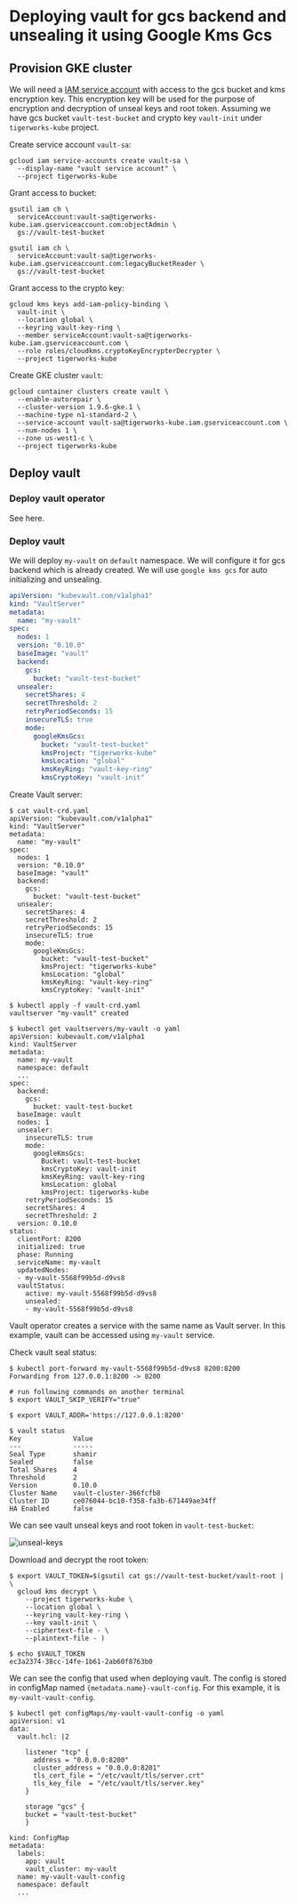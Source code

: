 # Deploying vault for gcs backend and unsealing it using Google Kms Gcs

## Provision GKE cluster
We will need a [IAM service account](https://cloud.google.com/iam/docs/service-accounts) with access to the gcs bucket and kms encryption key. This encryption key will be used for the purpose of encryption and decryption of unseal keys and root token. Assuming we have gcs bucket `vault-test-bucket` and crypto key `vault-init` under `tigerworks-kube` project.

Create service account `vault-sa`:
```console
gcloud iam service-accounts create vault-sa \
  --display-name "vault service account" \
  --project tigerworks-kube
```

Grant access to bucket:
```console
gsutil iam ch \
  serviceAccount:vault-sa@tigerworks-kube.iam.gserviceaccount.com:objectAdmin \
  gs://vault-test-bucket
```
```console
gsutil iam ch \
  serviceAccount:vault-sa@tigerworks-kube.iam.gserviceaccount.com:legacyBucketReader \
  gs://vault-test-bucket
```
Grant access to the crypto key:
```console
gcloud kms keys add-iam-policy-binding \
  vault-init \
  --location global \
  --keyring vault-key-ring \
  --member serviceAccount:vault-sa@tigerworks-kube.iam.gserviceaccount.com \
  --role roles/cloudkms.cryptoKeyEncrypterDecrypter \
  --project tigerworks-kube
```
Create GKE cluster `vault`:
```console
gcloud container clusters create vault \
  --enable-autorepair \
  --cluster-version 1.9.6-gke.1 \
  --machine-type n1-standard-2 \
  --service-account vault-sa@tigerworks-kube.iam.gserviceaccount.com \
  --num-nodes 1 \
  --zone us-west1-c \
  --project tigerworks-kube
```

## Deploy vault

### Deploy vault operator

See here.

### Deploy vault

We will deploy `my-vault` on `default` namespace. We will configure it for gcs backend which is already created. We will use `google kms gcs` for auto initializing and unsealing.

```yaml
apiVersion: "kubevault.com/v1alpha1"
kind: "VaultServer"
metadata:
  name: "my-vault"
spec:
  nodes: 1
  version: "0.10.0"
  baseImage: "vault"
  backend:
    gcs:
      bucket: "vault-test-bucket"
  unsealer:
    secretShares: 4
    secretThreshold: 2
    retryPeriodSeconds: 15
    insecureTLS: true
    mode:
      googleKmsGcs:
        bucket: "vault-test-bucket"
        kmsProject: "tigerworks-kube"
        kmsLocation: "global"
        kmsKeyRing: "vault-key-ring"
        kmsCryptoKey: "vault-init"
```

Create Vault server:
```console
$ cat vault-crd.yaml
apiVersion: "kubevault.com/v1alpha1"
kind: "VaultServer"
metadata:
  name: "my-vault"
spec:
  nodes: 1
  version: "0.10.0"
  baseImage: "vault"
  backend:
    gcs:
      bucket: "vault-test-bucket"
  unsealer:
    secretShares: 4
    secretThreshold: 2
    retryPeriodSeconds: 15
    insecureTLS: true
    mode:
      googleKmsGcs:
        bucket: "vault-test-bucket"
        kmsProject: "tigerworks-kube"
        kmsLocation: "global"
        kmsKeyRing: "vault-key-ring"
        kmsCryptoKey: "vault-init"

$ kubectl apply -f vault-crd.yaml
vaultserver "my-vault" created

$ kubectl get vaultservers/my-vault -o yaml
apiVersion: kubevault.com/v1alpha1
kind: VaultServer
metadata:
  name: my-vault
  namespace: default
  ...
spec:
  backend:
    gcs:
      bucket: vault-test-bucket
  baseImage: vault
  nodes: 1
  unsealer:
    insecureTLS: true
    mode:
      googleKmsGcs:
        Bucket: vault-test-bucket
        kmsCryptoKey: vault-init
        kmsKeyRing: vault-key-ring
        kmsLocation: global
        kmsProject: tigerworks-kube
    retryPeriodSeconds: 15
    secretShares: 4
    secretThreshold: 2
  version: 0.10.0
status:
  clientPort: 8200
  initialized: true
  phase: Running
  serviceName: my-vault
  updatedNodes:
  - my-vault-5568f99b5d-d9vs8
  vaultStatus:
    active: my-vault-5568f99b5d-d9vs8
    unsealed:
    - my-vault-5568f99b5d-d9vs8

```
Vault operator creates a service with the same name as Vault server. In this example, vault can be accessed using `my-vault` service.

Check vault seal status:
```console
$ kubectl port-forward my-vault-5568f99b5d-d9vs8 8200:8200
Forwarding from 127.0.0.1:8200 -> 8200

# run following commands on another terminal
$ export VAULT_SKIP_VERIFY="true"

$ export VAULT_ADDR='https://127.0.0.1:8200'

$ vault status
Key             Value
---             -----
Seal Type       shamir
Sealed          false
Total Shares    4
Threshold       2
Version         0.10.0
Cluster Name    vault-cluster-366fcfb8
Cluster ID      ce076044-bc10-f358-fa3b-671449ae34ff
HA Enabled      false
```

We can see vault unseal keys and root token in `vault-test-bucket`:

![unseal-keys](bucket.png)

Download and decrypt the root token:
```console
$ export VAULT_TOKEN=$(gsutil cat gs://vault-test-bucket/vault-root | \
  gcloud kms decrypt \
    --project tigerworks-kube \
    --location global \
    --keyring vault-key-ring \
    --key vault-init \
    --ciphertext-file - \
    --plaintext-file - )

$ echo $VAULT_TOKEN
ec3a2374-38cc-14fe-1b61-2ab60f8763b0
```

We can see the config that used when deploying vault. The config is stored in configMap named `{metadata.name}-vault-config`. For this example, it is `my-vault-vault-config`.
```console
$ kubectl get configMaps/my-vault-vault-config -o yaml
apiVersion: v1
data:
  vault.hcl: |2

    listener "tcp" {
      address = "0.0.0.0:8200"
      cluster_address = "0.0.0.0:8201"
      tls_cert_file = "/etc/vault/tls/server.crt"
      tls_key_file  = "/etc/vault/tls/server.key"
    }

    storage "gcs" {
    bucket = "vault-test-bucket"
    }

kind: ConfigMap
metadata:
  labels:
    app: vault
    vault_cluster: my-vault
  name: my-vault-vault-config
  namespace: default
  ...
```
